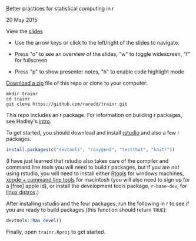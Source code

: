 Better practices for statistical computing in r

20 May 2015

View the [slides](http://htmlpreview.github.io/?https://github.com/raredd/trainr/blob/master/inst/pres/pres.html#1)

- Use the arrow keys or click to the left/right of the slides to navigate.

- Press "o" to see an overview of the slides, "w" to toggle widescreen, "f" for fullscreen

- Press "p" to show presenter notes, "h" to enable code highlight mode


[Download a zip](https://github.com/raredd/trainr/archive/master.zip) file of this repo or clone to your computer:

```shell
mkdir trainr
cd trainr
git clone https://github.com/raredd/trainr.git
```

This repo includes an r package. For information on building r packages, see Hadley's [intro](http://r-pkgs.had.co.nz/intro.html).

To get started, you should download and install [rstudio](http://www.rstudio.com/products/rstudio/download/) and also a few r packages.

```r
install.packages(c("devtools", "roxygen2", "testthat", "knitr"))
```

(I have just learned that rstudio also takes care of the compiler and command line tools you will need to build r packages, but if you are *not* using rstudio, you will need to install either [Rtools](http://cran.r-project.org/bin/windows/Rtools) for windows machines, [xcode + command line tools](http://developer.apple.com/downloads) for macintosh (you will also need to sign up for a [free] apple id), or install the development tools package, `r-base-dev`, for [linux distros](http://cran.r-project.org/bin/linux/).)

After installing rstudio and the four packages, run the following in r to see if you are ready to build packages (this function should return `TRUE`):

```r
devtools::has_devel()
```

Finally, open `trainr.Rproj` to get started.
